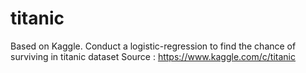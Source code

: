 # titanic
Based on Kaggle. Conduct a logistic-regression to find the chance of surviving in titanic dataset
Source : https://www.kaggle.com/c/titanic
